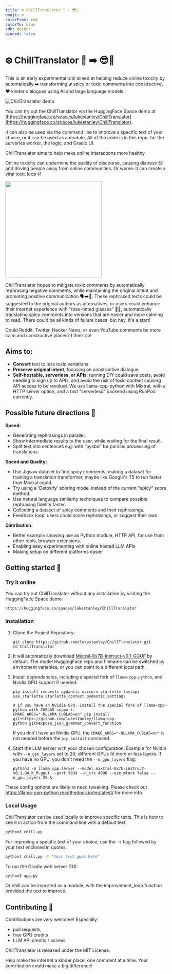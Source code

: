```yaml
---
title: ❄️ ChillTranslator 🤬 ➡️ 😎💬
emoji: ❄️
colorFrom: red
colorTo: blue
sdk: docker
pinned: false
---
```

# ❄️ ChillTranslator 🤬 ➡️ 😎💬


This is an early experimental tool aimed at helping reduce online toxicity by automatically ➡️ transforming 🌶️ spicy or toxic comments into constructive, ❤️ kinder dialogues using AI and large language models.

![ChillTranslator demo](https://github.com/lukestanley/ChillTranslator/assets/306671/128611f4-3e8e-4c52-ba20-2ae61d727d52)


You can try out the ChillTranslator via the HuggingFace Space demo at [https://huggingface.co/spaces/lukestanley/ChillTranslator](https://huggingface.co/spaces/lukestanley/ChillTranslator).

It can also be used via the command line to improve a specific text of your choice, or it can be used as a module. All of the code is in this repo, for the serverles worker, the logic, and Gradio UI.

ChillTranslator aims to help make online interactions more healthy.

Online toxicity can undermine the quality of discourse, causing distress 😞 and driving people away from online communities. Or worse: it can create a viral toxic loop 🌀!

<img src="https://github.com/lukestanley/ChillTranslator/assets/306671/2899f311-24ee-4ce4-ba76-d1de665aab01" width="300">

ChillTranslator hopes to mitigate toxic comments by automatically rephrasing negative comments, while maintaining the original intent and promoting positive communication 🗣️➡️💬. These rephrased texts could be suggested to the original authors as alternatives, or users could enhance their internet experience with "rose-tinted glasses" 🌹😎, automatically translating spicy comments into versions that are easier and more calming to read.
There could be all kinds of failure cases, but hey, it's a start!

Could Reddit, Twitter, Hacker News, or even YouTube comments be more calm and constructive places? I think so!

## Aims to:
- **Convert** text to less toxic variations
- **Preserve original intent**, focusing on constructive dialogue
- **Self-hostable, serverless, or APIs**: running DIY could save costs, avoid needing to sign up to APIs, and avoid the risk of toxic content causing API access to be revoked. We use llama-cpp-python with Mixtral, with a HTTP server option, and a fast "serverless" backend using RunPod currently.

## Possible future directions 🌟

**Speed:**
- Generating rephrasings in parallel.
- Show intermediate results to the user, while waiting for the final result.
- Split text into sentences e.g: with “pysbd” for parallel processing of translations.

**Speed and Quality:**
- Use Jigsaw dataset to find spicy comments, making a dataset for training a translation transformer, maybe like Google's T5 to run faster than Mixtral could.
- Try using a 'Detoxify' scoring model instead of the current "spicy" score method.
- Use natural language similarity techniques to compare possible rephrasing fidelity faster.
- Collecting a dataset of spicy comments and their rephrasings.
- Feedback loop: users could score rephrasings, or suggest their own.

**Distribution:**
- Better example showing use as Python module, HTTP API, for use from other tools, browser extensions.
- Enabling easy experimenting with online hosted LLM APIs
- Making setup on different platforms easier


## Getting started 🚀

### Try it online

You can try out ChillTranslator without any installation by visiting the HuggingFace Space demo:
```
https://huggingface.co/spaces/lukestanley/ChillTranslator
```

### Installation

1. Clone the Project Repository:
   ```
   git clone https://github.com/lukestanley/ChillTranslator.git
   cd ChillTranslator
   ```
2. It will automaticaly download [Mixtral-8x7B-Instruct-v0.1-GGUF](https://huggingface.co/TheBloke/Mixtral-8x7B-Instruct-v0.1-GGUF/resolve/main/mixtral-8x7b-instruct-v0.1.Q4_K_M.gguf?download=true) by default. The model HuggingFace repo and filename can be switched by enviroment variables, or you can point to a different local path.
3. Install dependencies, including a special fork of `llama-cpp-python`, and Nvidia GPU support if needed:
   ```
   pip install requests pydantic uvicorn starlette fastapi sse_starlette starlette_context pydantic_settings

   # If you have an Nvidia GPU, install the special fork of llama-cpp-python with CUBLAS support:
   CMAKE_ARGS="-DLLAMA_CUBLAS=on" pip install git+https://github.com/lukestanley/llama-cpp-python.git@expose_json_grammar_convert_function
   ```
   If you don't have an Nvidia GPU, the `CMAKE_ARGS="-DLLAMA_CUBLAS=on"` is not needed before the `pip install` command.
   
4. Start the LLM server with your chosen configuration. Example for Nvidia with `--n_gpu_layers` set to 20; different GPUs fit more or less layers. If you have no GPU, you don't need the `--n_gpu_layers` flag:
   ```
   python3 -m llama_cpp.server --model mixtral-8x7b-instruct-v0.1.Q4_K_M.gguf --port 5834 --n_ctx 4096 --use_mlock false --n_gpu_layers 20 &
   ```
These config options are likely to need tweaking. Please check out https://llama-cpp-python.readthedocs.io/en/latest/ for more info.


### Local Usage

ChillTranslator can be used locally to improve specific texts. 
This is how to see it in action from the command line with a default text:
```python
python3 chill.py
```
For improving a specific text of your choice, use the `-t` flag followed by your text enclosed in quotes:
```bash
python3 chill.py -t "Your text goes here"
```
To run the Gradio web server GUI:
```python
python3 app.py
```
Or chill can be imported as a module, with the improvement_loop function provided the text to improve.

## Contributing 🤝

Contributions are very welcome!
Especially:
- pull requests,
- free GPU credits
- LLM API credits / access.

ChillTranslator is released under the MIT License.

Help make the internet a kinder place, one comment at a time.
Your contribution could make a big difference!